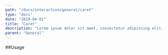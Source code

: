 ```yaml
---
path: "/docs/interaction/general/caret"
type: "docs"
date: "2019-04-01"
title: "Caret"
description: "Lorem ipsum dolor sit amet, consectetur adipiscing elit. Nunc tempus laoreet leo sit amet iaculis."
parent: "General"
---
```


##Usage

<demo>
  <demovanilla src="demos/docs/interaction/general/caret" name="caret">
  </demovanilla>
</demo>
